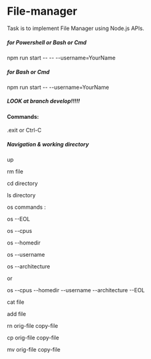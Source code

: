 # File-manager
 Task is to implement File Manager using Node.js APIs.
 
 ##### for Powershell or Bash or Cmd
 npm run start -- -- --username=YourName 

 ##### for Bash or Cmd
 npm run start -- --username=YourName  

##### LOOK at branch develop!!!!!

#### Commands:

 .exit  or Ctrl-C

 ##### Navigation & working directory

 up

 rm file

 cd directory

 ls directory

 os commands : 

 os --EOL

 os --cpus

 os --homedir

 os --username

 os --architecture

 or 

 os --cpus --homedir --username --architecture --EOL

 cat file

 add file

 rn orig-file copy-file

 cp orig-file copy-file

 mv orig-file copy-file
